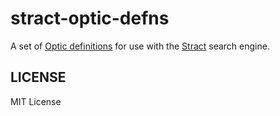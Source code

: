 # stract-optic-defns

A set of [Optic definitions](https://github.com/StractOrg/sample-optics/blob/main/quickstart.optic) for use with the [Stract](https://stract.com/) search engine.

## LICENSE

MIT License
